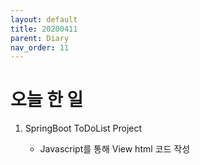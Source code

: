 ```yaml
---
layout: default
title: 20200411
parent: Diary
nav_order: 11
---
```


# 오늘 한 일

1. SpringBoot ToDoList Project

    * Javascript를 통해 View html 코드 작성